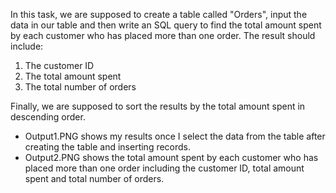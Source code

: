 In this task, we are supposed to create a table called "Orders", input the data in our table and then write an SQL query to find the total amount spent by each customer who has placed more than one order. The result should include:

1. The customer ID
2. The total amount spent
3. The total number of orders
  
Finally, we are supposed to sort the results by the total amount spent in descending order.

- Output1.PNG shows my results once I select the data from the table after creating the table and inserting records.
- Output2.PNG shows the total amount spent by each customer who has placed more than one order including the customer ID, total amount spent and total number of orders.
